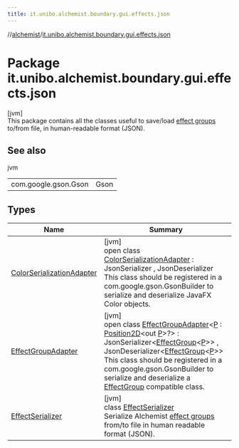 ```yaml
---
title: it.unibo.alchemist.boundary.gui.effects.json
---
```

//[alchemist](../../index.html)/[it.unibo.alchemist.boundary.gui.effects.json](index.html)



# Package it.unibo.alchemist.boundary.gui.effects.json



[jvm]\
This package contains all the classes useful to save/load [effect groups](../it.unibo.alchemist.boundary.gui.effects/-effect-group/index.html) to/from file, in human-readable format (JSON).



## See also


jvm

| | |
|---|---|
| com.google.gson.Gson | Gson |



## Types


| Name | Summary |
|---|---|
| [ColorSerializationAdapter](-color-serialization-adapter/index.html) | [jvm]<br>open class [ColorSerializationAdapter](-color-serialization-adapter/index.html) : JsonSerializer<Color> , JsonDeserializer<Color> <br>This class should be registered in a com.google.gson.GsonBuilder to serialize and deserialize JavaFX Color objects. |
| [EffectGroupAdapter](-effect-group-adapter/index.html) | [jvm]<br>open class [EffectGroupAdapter](-effect-group-adapter/index.html)<[P](-effect-group-adapter/index.html) : [Position2D](../it.unibo.alchemist.model.interfaces/-position2-d/index.html)<out [P](../it.unibo.alchemist.boundary.monitor/-f-x-step-monitor/index.html)>?> : JsonSerializer<[EffectGroup](../it.unibo.alchemist.boundary.gui.effects/-effect-group/index.html)<[P](../it.unibo.alchemist.boundary.monitor/-f-x-step-monitor/index.html)>> , JsonDeserializer<[EffectGroup](../it.unibo.alchemist.boundary.gui.effects/-effect-group/index.html)<[P](../it.unibo.alchemist.boundary.monitor/-f-x-step-monitor/index.html)>> <br>This class should be registered in a com.google.gson.GsonBuilder to serialize and deserialize a [EffectGroup](../it.unibo.alchemist.boundary.gui.effects/-effect-group/index.html) compatible class. |
| [EffectSerializer](-effect-serializer/index.html) | [jvm]<br>class [EffectSerializer](-effect-serializer/index.html)<br>Serialize Alchemist [effect groups](../it.unibo.alchemist.boundary.gui.effects/-effect-group/index.html) from/to file in human readable format (JSON). |

